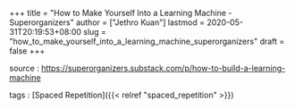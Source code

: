 +++
title = "How to Make Yourself Into a Learning Machine - Superorganizers"
author = ["Jethro Kuan"]
lastmod = 2020-05-31T20:19:53+08:00
slug = "how_to_make_yourself_into_a_learning_machine_superorganizers"
draft = false
+++

source
: <https://superorganizers.substack.com/p/how-to-build-a-learning-machine>

tags
: [Spaced Repetition]({{< relref "spaced_repetition" >}})
